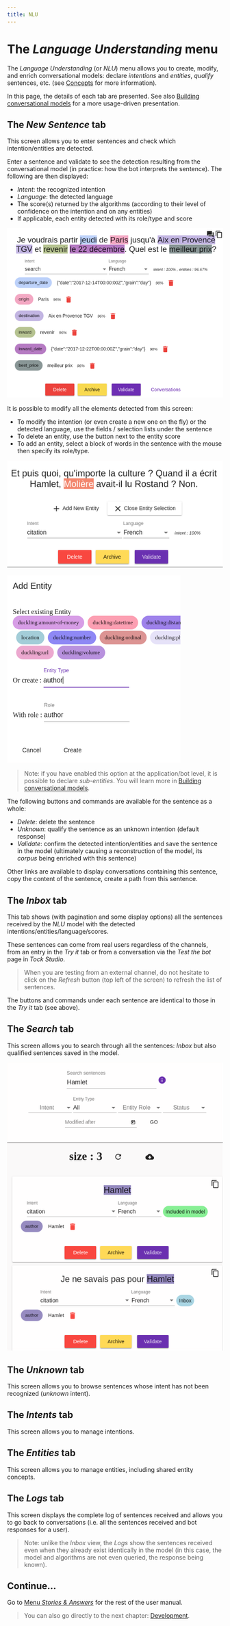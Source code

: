 ```yaml
---
title: NLU
---
```


# The _Language Understanding_ menu

The _Language Understanding_ (or _NLU_) menu allows you to create, modify, and enrich conversational models:
declare _intentions_ and _entities_, _qualify_ sentences, etc. (see [Concepts](../concepts.md)
for more information).

In this page, the details of each tab are presented. See also [Building conversational models](../guides/build-model.md)
for a more usage-driven presentation.

## The _New Sentence_ tab

This screen allows you to enter sentences and check which intention/entities are detected.

Enter a sentence and validate to see the detection resulting from the conversational model (in practice: how the bot
interprets the sentence). The following are then displayed:

* _Intent_: the recognized intention
* _Language_: the detected language
* The score(s) returned by the algorithms (according to their level of confidence on the intention and on any entities)
* If applicable, each entity detected with its role/type and score

![NLP admin interface - sentence qualification](../../img/tock-nlp-admin.png "Example of sentence qualification")

It is possible to modify all the elements detected from this screen:

* To modify the intention (or even create a new one on the fly) or the detected language, use the fields /
selection lists under the sentence
* To delete an entity, use the button next to the entity score
* To add an entity, select a block of words in the sentence with the mouse then specify its role/type.

![Tock schema](../../img/try-it-2.png "Selecting an entity")

![Tock schema](../../img/try-it-3.png "Adding an entity - step 1")

> Note: if you have enabled this option at the application/bot level, it is possible to declare
>_sub-entities_. You will learn more in [Building conversational models](../guides/build-model.md).

The following buttons and commands are available for the sentence as a whole:

* _Delete_: delete the sentence
* _Unknown_: qualify the sentence as an unknown intention (default response)
* _Validate_: confirm the detected intention/entities and save the sentence in the model
(ultimately causing a reconstruction of the model, its _corpus_ being enriched with this sentence)

Other links are available to display conversations containing this sentence, copy the content of the
sentence, create a path from this sentence.

## The _Inbox_ tab

This tab shows (with pagination and some display options) all the sentences received by the _NLU_ model
with the detected intentions/entities/language/scores.

These sentences can come from real users regardless of the channels, from an entry in the _Try it_ tab
or from a conversation via the _Test the bot_ page in _Tock Studio_.

> When you are testing from an external channel, do not hesitate to click on the _Refresh_ button
> (top left of the screen) to refresh the list of sentences.

The buttons and commands under each sentence are identical to those in the _Try it_ tab (see above).

## The _Search_ tab

This screen allows you to search through all the sentences: _Inbox_ but also qualified sentences
saved in the model.

![Tock schema](../../img/search.png "Search for a sentence")

## The _Unknown_ tab

This screen allows you to browse sentences whose intent has not been recognized (_unknown_ intent).

## The _Intents_ tab

This screen allows you to manage intentions.

## The _Entities_ tab

This screen allows you to manage entities, including shared entity concepts.

## The _Logs_ tab

This screen displays the complete log of sentences received and allows you to go back to conversations (i.e. all the sentences received and bot responses for a user).

> Note: unlike the _Inbox_ view, the _Logs_ show the sentences received even when they already exist
>identically in the model (in this case, the model and algorithms are not even queried, the response being
>known).

## Continue...

Go to [Menu _Stories & Answers_](../stories-and-answers) for the rest of the user manual.

> You can also go directly to the next chapter: [Development](../../../dev/modes.md).